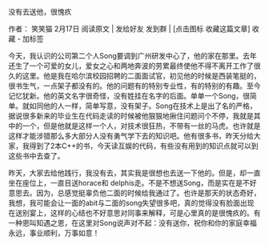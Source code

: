 没有去送他，很愧疚

作者： 笑笑猫 2月17日 阅读原文 | 发给好友 发到群  |  [点击图标 收藏这篇文章] 收藏 - 加标签

今天，我认识的公司第二个人Song要调到广州研发中心了，他的家在那里。去年还生了一个可爱的女儿，爱女之心和两地奔波的劳累最终使他不得不离开工作了很久的这里。他是我在哈尔滨校园招聘的二面面试官，初见他的时候是西装笔挺的，很书生气，一点架子都没有的。他的问题有的特别专业性，有的特别的有趣。至今记忆犹新。他的英文名字很奇怪，没有姓挂在名字的后面。单单一个Song，很简单。就如同他的人一样，简单写意，没有架子。Song在技术上是出了名的严格，据说很多新来的毕业生在代码走读的时候被他狠狠地揪住问题问个不停，我就是其中的一个，但是他就是这样一个人，对技术很狂热，不带有一丝的马虎。也许就是这样才能涉猎那么多大部分人没有勇气学下去的知识吧。他有很多书，昨天分给大家，我得到了2本C++的书，今天读互娱的代码，有些没有用到的知识点就可以到这些书中去查了。

昨天，大家去给他践行，我没有去，其实我是很想也去送一下他的。但是，却一直坐在座位上，一直目送horace和 delphis走。不是不想送Song，而是实在是不好意思去。因为，总感觉挺辜负他二面的时候给我通过了。也许是那天的状态奇好，我想，我可能会让一面的abit与二面的song失望很多吧，真的觉得没有脸面出现在送别宴上，这样的心结也不好意思对同事来解释，可是心里真的是很愧疚的。有一种恩叫知遇之恩，在这里对Song说声对不起：没有送你，祝你和你的家庭幸福永远，事业顺利，万事如意！

